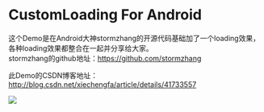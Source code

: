 CustomLoading For Android
============
这个Demo是在Android大神stormzhang的开源代码基础加了一个loading效果，各种loading效果都整合在一起并分享给大家。<br>
stormzhang的github地址：https://github.com/stormzhang<br>

此Demo的CSDN博客地址：http://blog.csdn.net/xiechengfa/article/details/41733557

![](http://img.blog.csdn.net/20141204235715970?watermark/2/text/aHR0cDovL2Jsb2cuY3Nkbi5uZXQveGllY2hlbmdmYQ==/font/5a6L5L2T/fontsize/400/fill/I0JBQkFCMA==/dissolve/70/gravity/Center)
